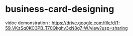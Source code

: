 # business-card-designing

vidoe  demonstration   :  https://drive.google.com/file/d/1-59_VKzSq0KC3PB_T70Qkghv3xN8g7-W/view?usp=sharing
